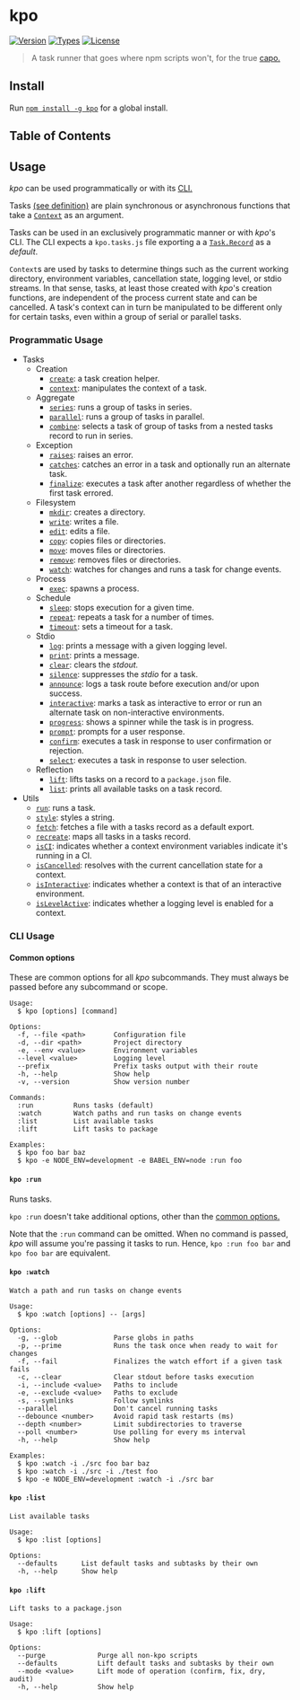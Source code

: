 # kpo

[![Version](https://img.shields.io/npm/v/kpo.svg)](https://www.npmjs.com/package/kpo)
[![Types](https://img.shields.io/npm/types/kpo.svg)](https://www.npmjs.com/package/kpo)
[![License](https://img.shields.io/github/license/rafamel/kpo.svg)](https://github.com/rafamel/kpo/blob/master/LICENSE)

> A task runner that goes where npm scripts won't, for the true [capo.](https://en.wiktionary.org/wiki/capo#Etymology_2)

## Install

Run [`npm install -g kpo`](https://www.npmjs.com/package/kpo) for a global install.

## Table of Contents

## Usage

*kpo* can be used programmatically or with its [CLI.](#cli-usage)

Tasks [(see definition)](https://rafamel.github.io/kpo/modules/Task.html) are plain synchronous or asynchronous functions that take a [`Context`](https://rafamel.github.io/kpo/modules/Context.html) as an argument.

Tasks can be used in an exclusively programmatic manner or with *kpo*'s CLI. The CLI expects a `kpo.tasks.js` file exporting a a [`Task.Record`](https://rafamel.github.io/kpo/interfaces/Task.Record.html) as a *default*.

`Context`s are used by tasks to determine things such as the current working directory, environment variables, cancellation state, logging level, or stdio streams. In that sense, tasks, at least those created with *kpo*'s creation functions, are independent of the process current state and can be cancelled. A task's context can in turn be manipulated to be different only for certain tasks, even within a group of serial or parallel tasks.

### Programmatic Usage

* Tasks
  * Creation
    * [`create`](https://rafamel.github.io/kpo/functions/create.html): a task creation helper.
    * [`context`](https://rafamel.github.io/kpo/functions/context): manipulates the context of a task.
  * Aggregate
    * [`series`](https://rafamel.github.io/kpo/functions/series): runs a group of tasks in series.
    * [`parallel`](https://rafamel.github.io/kpo/functions/parallel): runs a group of tasks in parallel.
    * [`combine`](https://rafamel.github.io/kpo/functions/combine): selects a task of group of tasks from a nested tasks record to run in series.
  * Exception
    * [`raises`](https://rafamel.github.io/kpo/functions/raises): raises an error.
    * [`catches`](https://rafamel.github.io/kpo/functions/catches): catches an error in a task and optionally run an alternate task.
    * [`finalize`](https://rafamel.github.io/kpo/functions/finalize): executes a task after another regardless of whether the first task errored.
  * Filesystem
    * [`mkdir`](https://rafamel.github.io/kpo/functions/mkdir): creates a directory.
    * [`write`](https://rafamel.github.io/kpo/functions/write): writes a file.
    * [`edit`](https://rafamel.github.io/kpo/functions/edit): edits a file.
    * [`copy`](https://rafamel.github.io/kpo/functions/copy): copies files or directories.
    * [`move`](https://rafamel.github.io/kpo/functions/move): moves files or directories.
    * [`remove`](https://rafamel.github.io/kpo/functions/remove): removes files or directories.
    * [`watch`](https://rafamel.github.io/kpo/functions/watch): watches for changes and runs a task for change events.
  * Process
    * [`exec`](https://rafamel.github.io/kpo/functions/exec): spawns a process.
  * Schedule
    * [`sleep`](https://rafamel.github.io/kpo/functions/sleep): stops execution for a given time.
    * [`repeat`](https://rafamel.github.io/kpo/functions/repeat): repeats a task for a number of times.
    * [`timeout`](https://rafamel.github.io/kpo/functions/timeout): sets a timeout for a task.
  * Stdio
    * [`log`](https://rafamel.github.io/kpo/functions/log): prints a message with a given logging level.
    * [`print`](https://rafamel.github.io/kpo/functions/print): prints a message.
    * [`clear`](https://rafamel.github.io/kpo/functions/clear): clears the *stdout.*
    * [`silence`](https://rafamel.github.io/kpo/functions/silence): suppresses the *stdio* for a task.
    * [`announce`](https://rafamel.github.io/kpo/functions/announce): logs a task route before execution and/or upon success.
    * [`interactive`](https://rafamel.github.io/kpo/functions/interactive): marks a task as interactive to error or run an alternate task on non-interactive environments.
    * [`progress`](https://rafamel.github.io/kpo/functions/progress): shows a spinner while the task is in progress.
    * [`prompt`](https://rafamel.github.io/kpo/functions/prompt): prompts for a user response.
    * [`confirm`](https://rafamel.github.io/kpo/functions/confirm): executes a task in response to user confirmation or rejection.
    * [`select`](https://rafamel.github.io/kpo/functions/select): executes a task in response to user selection.
  * Reflection
    * [`lift`](https://rafamel.github.io/kpo/functions/lift): lifts tasks on a record to a `package.json` file.
    * [`list`](https://rafamel.github.io/kpo/functions/list): prints all available tasks on a task record.
* Utils
  * [`run`](https://rafamel.github.io/kpo/functions/run): runs a task.
  * [`style`](https://rafamel.github.io/kpo/functions/style): styles a string.
  * [`fetch`](https://rafamel.github.io/kpo/functions/fetch): fetches a file with a tasks record as a default export.
  * [`recreate`](https://rafamel.github.io/kpo/functions/recreate): maps all tasks in a tasks record.
  * [`isCI`](https://rafamel.github.io/kpo/functions/isCI): indicates whether a context environment variables indicate it's running in a CI.
  * [`isCancelled`](https://rafamel.github.io/kpo/functions/isCancelled): resolves with the current cancellation state for a context.
  * [`isInteractive`](https://rafamel.github.io/kpo/functions/isInteractive): indicates whether a context is that of an interactive environment.
  * [`isLevelActive`](https://rafamel.github.io/kpo/functions/isLevelActive): indicates whether a logging level is enabled for a context.

### CLI Usage

#### Common options

These are common options for all *kpo* subcommands. They must always be passed before any subcommand or scope.

```
Usage:
  $ kpo [options] [command]

Options:
  -f, --file <path>       Configuration file
  -d, --dir <path>        Project directory
  -e, --env <value>       Environment variables
  --level <value>         Logging level
  --prefix                Prefix tasks output with their route
  -h, --help              Show help
  -v, --version           Show version number

Commands:
  :run          Runs tasks (default)
  :watch        Watch paths and run tasks on change events
  :list         List available tasks
  :lift         Lift tasks to package

Examples:
  $ kpo foo bar baz
  $ kpo -e NODE_ENV=development -e BABEL_ENV=node :run foo
```

#### `kpo :run`

Runs tasks.

`kpo :run` doesn't take additional options, other than the [common options.](#common-options)

Note that the `:run` command can be omitted. When no command is passed, *kpo* will assume you're passing it tasks to run. Hence, `kpo :run foo bar` and `kpo foo bar` are equivalent.

#### `kpo :watch`

```
Watch a path and run tasks on change events

Usage:
  $ kpo :watch [options] -- [args]

Options:
  -g, --glob              Parse globs in paths
  -p, --prime             Runs the task once when ready to wait for changes
  -f, --fail              Finalizes the watch effort if a given task fails
  -c, --clear             Clear stdout before tasks execution
  -i, --include <value>   Paths to include
  -e, --exclude <value>   Paths to exclude
  -s, --symlinks          Follow symlinks
  --parallel              Don't cancel running tasks
  --debounce <number>     Avoid rapid task restarts (ms)
  --depth <number>        Limit subdirectories to traverse
  --poll <number>         Use polling for every ms interval
  -h, --help              Show help

Examples:
  $ kpo :watch -i ./src foo bar baz
  $ kpo :watch -i ./src -i ./test foo
  $ kpo -e NODE_ENV=development :watch -i ./src bar
```

#### `kpo :list`

```
List available tasks

Usage:
  $ kpo :list [options]

Options:
  --defaults      List default tasks and subtasks by their own
  -h, --help      Show help
```

#### `kpo :lift`

```
Lift tasks to a package.json

Usage:
  $ kpo :lift [options]

Options:
  --purge             Purge all non-kpo scripts
  --defaults          Lift default tasks and subtasks by their own
  --mode <value>      Lift mode of operation (confirm, fix, dry, audit)
  -h, --help          Show help
```
